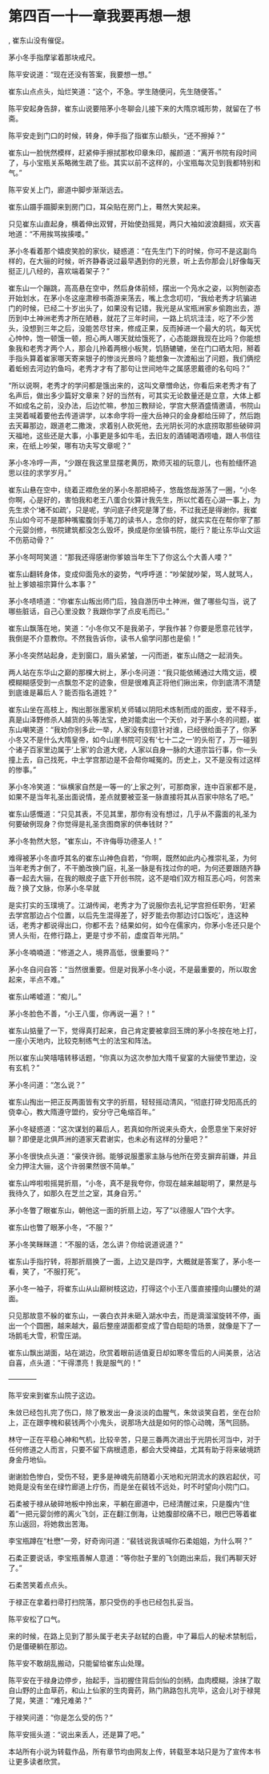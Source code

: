 # 第四百一十一章我要再想一想
,  崔东山没有催促。
   茅小冬手指摩挲着那块戒尺。
   陈平安说道：“现在还没有答案，我要想一想。”
   崔东山点点头，灿烂笑道：“这个，不急。学生随便问，先生随便答。”
   陈平安起身告辞，崔东山说要陪茅小冬聊会儿接下来的大隋京城形势，就留在了书斋。
   陈平安走到门口的时候，转身，伸手指了指崔东山额头，“还不擦掉？”
   崔东山一脸恍然模样，赶紧伸手擦拭那枚印章朱印，赧颜道：“离开书院有段时间了，与小宝瓶关系略微生疏了些。其实以前不这样的，小宝瓶每次见到我都特别和气。”
   陈平安关上门，廊道中脚步渐渐远去。
   崔东山蹑手蹑脚来到房门口，耳朵贴在房门上，蓦然大笑起来。
   只见崔东山直起身，横着伸出双臂，开始使劲摇晃，两只大袖如波浪翻摇，欢天喜地道：“不用挨骂挨揍喽。”
   茅小冬看着那个嬉皮笑脸的家伙，疑惑道：“在先生门下的时候，你可不是这副鸟样的，在大骊的时候，听齐静春说过最早遇到你的光景，听上去你那会儿好像每天挺正儿八经的，喜欢端着架子？”
   崔东山一个蹦跳，高高悬在空中，然后身体前倾，摆出一个凫水之姿，以狗刨姿态开始划水，在茅小冬这座肃穆书斋游来荡去，嘴上念念叨叨，“我给老秀才坑骗进门的时候，已经二十岁出头了，如果没有记错，我光是从宝瓶洲家乡偷跑出去，游历到中土神洲老秀才所在陋巷，就花了三年时间，一路上坑坑洼洼，吃了不少苦头，没想到三年之后，没能苦尽甘来，修成正果，反而掉进一个最大的坑，每天忧心忡忡，饱一顿饿一顿，担心两人哪天就给饿死了，心态能跟我现在比吗？你能想象我和老秀才两个人，那会儿拎着两根小板凳，饥肠辘辘，坐在门口晒太阳，掰着手指头算着崔家哪天寄来银子的惨淡光景吗？能想象一次渡船出了问题，我们俩挖着蚯蚓去河边钓鱼吗，老秀才才有了那句让世间地牛之属感恩戴德的名句吗？”
   “所以说啊，老秀才的学问都是饿出来的，这叫文章憎命达，你看后来老秀才有了名声后，做出多少篇好文章来？好的当然有，可其实无论数量还是立意，大体上都不如成名之前，没办法，后边忙嘛，参加三教辩论，学宫大祭酒盛情邀请，书院山主哭着喊着要他去传道讲学，以本命字将一座大岳神只的金身都给压碎了，然后跑去天幕那边，跟道老二撒泼，求着别人砍死他，去光阴长河的水底捞取那些破碎洞天福地，这些还是大事，小事更是多如牛毛，去旧友的酒铺喝酒唠嗑，跟人书信往来，在纸上吵架，哪有功夫写文章呢？”
   茅小冬冷哼一声，“少跟在我这里显摆老黄历，欺师灭祖的玩意儿，也有脸缅怀追思以往的求学岁月。”
   崔东山悬在空中，绕着正襟危坐的茅小冬那把椅子，悠哉悠哉游荡了一圈，“小冬你啊，心是好的，害怕我和老王八蛋合伙算计我先生，所以忙着在心湖一事上，为先生求个‘堵不如疏’，只是呢，学问底子终究是薄了些，不过我还是得谢你，我崔东山如今可不是那种嘴蜜腹剑手笔刀的读书人，念你的好，就实实在在帮你宰了那个元婴剑修，书院建筑都没怎么毁坏，换成是你坐镇书院，能行？能让东华山文运不伤筋动骨？”
   茅小冬呵呵笑道：“那我还得感谢你爹娘当年生下了你这么个大善人喽？”
   崔东山翻转身体，变成仰面凫水的姿势，气呼呼道：“吵架就吵架，骂人就骂人，扯上爹娘祖宗算什么本事？”
   茅小冬啧啧道：“你崔东山叛出师门后，独自游历中土神洲，做了哪些勾当，说了哪些脏话，自己心里没数？我跟你学了点皮毛而已。”
   崔东山飘落在地，笑道：“小冬你又不是我弟子，学我作甚？你要是愿意花钱学，我倒是不介意教你。不然我告诉你，读书人偷学问那也是偷！”
   茅小冬突然站起身，走到窗口，眉头紧皱，一闪而逝，崔东山随之一起消失。
   两人站在东华山之巅的那棵大树上，茅小冬问道：“我只能依稀通过大隋文运，模模糊糊感受到一点飘忽不定的迹象，但是很难真正将他们揪出来，你到底清不清楚到底谁是幕后人？能否指名道姓？”
   崔东山坐在高枝上，掏出那张墨家机关师辅以阴阳术炼制而成的面皮，爱不释手，真是山泽野修杀人越货的头等法宝，绝对能卖出一个天价，对于茅小冬的问题，崔东山嘲笑道：“我劝你别多此一举，人家没有刻意针对谁，已经很给面子了，你茅小冬又不是什么大隋皇帝，如今山崖书院可没有‘七十二之一’的头衔了，万一碰到个诸子百家里边属于‘上家’的合道大佬，人家以自身一脉的大道宗旨行事，你一头撞上去，自己找死，中土学宫那边是不会帮你喊冤的。历史上，又不是没有过这样的惨事。”
   茅小冬冷笑道：“纵横家自然是一等一的‘上家之列’，可那商家，连中百家都不是，如果不是当年礼圣出面说情，差点就要被亚圣一脉直接将其从百家中除名了吧。”
   崔东山感慨道：“只见其表，不见其里，那你有没有想过，几乎从不露面的礼圣为何要破例现身？你觉得是礼圣贪图商家的供奉钱财？”
   茅小冬勃然大怒，“崔东山，不许侮辱功德圣人！”
   难得被茅小冬直呼其名的崔东山神色自若，“你啊，既然如此内心推崇礼圣，为何当年老秀才倒了，不干脆改换门庭，礼圣一脉是有找过你的吧，为何还要跟随齐静春一起去大骊，在我的眼皮子底下开创书院，这不是咱们双方相互恶心吗，何苦来哉？换了文脉，你茅小冬早就
   是实打实的玉璞境了。江湖传闻，老秀才为了说服你去礼记学宫担任职务，‘赶紧去学宫那边占个位置，以后先生混得差了，好歹能去你那边讨口饭吃’，连这种话，老秀才都说得出口，你都不去？结果如何，如今在儒家内，你茅小冬还只是个贤人头衔，在修行路上，更是寸步不前，虚度百年光阴。”
   茅小冬喃喃道：“修道之人，境界高低，很重要吗？”
   茅小冬自问自答：“当然很重要。但是对我茅小冬小说，不是最重要的，所以取舍起来，半点不难。”
   崔东山唏嘘道：“痴儿。”
   茅小冬脸色不善，“小王八蛋，你再说一遍？！”
   崔东山掂量了一下，觉得真打起来，自己肯定要被拿回玉牌的茅小冬按在地上打，一座小天地内，比较克制练气士的法宝和阵法。
   所以崔东山笑嘻嘻转移话题，“你真以为这次参加大隋千叟宴的大骊使节里边，没有玄机？”
   茅小冬问道：“怎么说？”
   崔东山掏出一把正反两面皆有文字的折扇，轻轻摇动清风，“彻底打碎戈阳高氏的侥幸心，教大隋遵守盟约，安分守己龟缩百年。”
   茅小冬疑惑道：“这次谋划的幕后人，若真如你所说来头奇大，会愿意坐下来好好聊？即便是北俱芦洲的道家天君谢实，也未必有这样的分量吧？”
   茅小冬很快点头道：“豪侠许弱。能够说服墨家主脉与他所在旁支摒弃前嫌，并且全力押注大骊，这个许弱果然很不简单。”
   崔东山哗啦啦摇晃折扇，“小冬，真不是我夸你，你现在越来越聪明了，果然是与我待久了，如那久在芝兰之室，其身自芳。”
   茅小冬瞥了眼崔东山，朝他这一面的折扇上边，写了“以德服人”四个大字。
   崔东山也瞥了眼茅小冬，“不服？”
   茅小冬笑眯眯道：“不服的话，怎么讲？你给说道说道？”
   崔东山手指拧转，将那折扇换了一面，上边又是四字，大概就是答案了，茅小冬一看，笑了，“不服打死”。
   茅小冬一袖子，将崔东山从山巅树枝这边，打得这个小王八蛋直接撞向山腰处的湖面。
   只见那故意不躲的崔东山，一袭白衣并未砸入湖水中去，而是滴溜溜旋转不停，画出一个个圆圈，越来越大，最后整座湖面都变成了雪白皑皑的场景，就像是下了一场鹅毛大雪，积雪压湖。
   崔东山飘出湖面，站在湖边，欣赏着眼前适值夏日却如寒冬雪后的人间美景，沾沾自喜，点头道：“干得漂亮！我是服气的！”
   ————
   陈平安来到崔东山院子这边。
   朱敛已经包扎完了伤口，除了散发出一身淡淡的血腥气，朱敛谈笑自若，坐在台阶上，正在跟李槐和裴钱两个小鬼头，说那场大战是如何的惊心动魄，荡气回肠。
   林守一正在平稳心神和气机，比较辛苦，只是三番两次进出于光阴长河当中，对于任何修道之人而言，只要不留下病根遗患，都会大受裨益，尤其有助于将来破境跻身金丹地仙。
   谢谢脸色惨白，受伤不轻，更多是神魂先前随着小天地和光阴流水的跌宕起伏，可她竟是没有坐在绿竹廊道上疗伤，而是坐在裴钱不远处，时不时望向小院门口。
   石柔被于禄从破碎地板中拎出来，平躺在廊道中，已经清醒过来，只是腹内“住着”一把元婴剑修的离火飞剑，正在翻江倒海，让她腹部绞痛不已，眼巴巴等着崔东山返回，将她救出苦海。
   李宝瓶蹲在“杜懋”一旁，好奇询问道：“裴钱说我该喊你石柔姐姐，为什么啊？”
   石柔正要说话，李宝瓶善解人意道：“等你肚子里的飞剑跑出来后，我们再聊天好了。”
   石柔苦笑着点点头。
   于禄正在拿着扫帚打扫院落，那只受伤的手也已经包扎妥当。
   陈平安松了口气。
   来的时候，在路上见到了那头属于老夫子赵轼的白鹿，中了幕后人的秘术禁制后，仍是僵硬躺在那边。
   陈平安不敢胡乱搬动，只能留给崔东山处理。
   陈平安在于禄身边停步，抬起手，当初握住背后剑仙的剑柄，血肉模糊，涂抹了取自山野的止血草药，和山上仙家的生肉膏药，熟门熟路包扎完毕，这会儿对于禄晃了晃，笑道：“难兄难弟？”
   于禄笑问道：“你是怎么受的伤？”
   陈平安摇头道：“说出来丢人，还是算了吧。”
  本站所有小说为转载作品，所有章节均由网友上传，转载至本站只是为了宣传本书让更多读者欣赏。